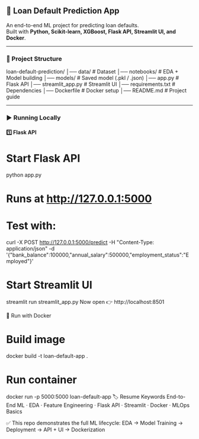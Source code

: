 ## 🚀 Loan Default Prediction App

An end-to-end ML project for predicting loan defaults.  
Built with **Python, Scikit-learn, XGBoost, Flask API, Streamlit UI, and Docker**.

---

### 📂 Project Structure
loan-default-prediction/
│── data/ # Dataset
│── notebooks/ # EDA + Model building
│── models/ # Saved model (.pkl / .json)
│── app.py # Flask API
│── streamlit_app.py # Streamlit UI
│── requirements.txt # Dependencies
│── Dockerfile # Docker setup
│── README.md # Project guide


---

### ▶️ Running Locally

#### 1️⃣ Flask API

# Start Flask API
python app.py
# Runs at http://127.0.0.1:5000
# Test with:
curl -X POST http://127.0.0.1:5000/predict 
-H "Content-Type: application/json" -d '{"bank_balance":100000,"annual_salary":500000,"employment_status":"Employed"}'

# Start Streamlit UI
streamlit run streamlit_app.py
Now open 👉 http://localhost:8501

🐳 Run with Docker

# Build image
docker build -t loan-default-app .

# Run container
docker run -p 5000:5000 loan-default-app
🏷 Resume Keywords
End-to-End ML · EDA · Feature Engineering · Flask API · Streamlit · Docker · MLOps Basics

✅ This repo demonstrates the full ML lifecycle:
EDA → Model Training → Deployment → API + UI → Dockerization


